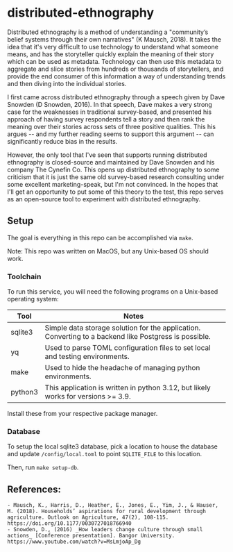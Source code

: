 # distributed-ethnography

Distributed ethnography is a method of understanding a "community’s belief systems through their own narratives" (K Mausch, 2018). It takes the idea 
that it's very difficult to use technology to understand what someone means, and has the storyteller quickly explain the meaning of their story which 
can be used as metadata. Technology can then use this metadata to aggregate and slice stories from hundreds or thousands of storytellers, and provide
the end consumer of this information a way of understanding trends and then diving into the individual stories.

I first came across distributed ethnography through a speech given by Dave Snowden (D Snowden, 2016). In that speech, Dave makes a very strong case
for the weaknesses in traditional survey-based, and presented his approach of having survey respondents tell a story and then rank the meaning over 
their stories across sets of three positive qualities. This his argues -- and my further reading seems to support this argument -- can significantly 
reduce bias in the results.

However, the only tool that I've seen that supports running distributed ethnography is closed-source and maintained by Dave Snowden and his company 
The Cynefin Co. This opens up distributed ethnography to some criticism that it is just the same old survey-based research consulting under some excellent 
marketing-speak, but I'm not convinced. In the hopes that I'll get an opportunity to put some of this theory to the test, this repo serves as an open-source
tool to experiment with distributed ethnography.

## Setup

The goal is everything in this repo can be accomplished via `make`.

Note: This repo was written on MacOS, but any Unix-based OS should work. 

### Toolchain

To run this service, you will need the following programs on a Unix-based operating system:

| Tool    | Notes                                                                                                 |
|---------|-------------------------------------------------------------------------------------------------------|
| sqlite3 | Simple data storage solution for the application. Converting to a backend like Postgress is possible. |
| yq      | Used to parse TOML configuration files to set local and testing environments.                         |
| make    | Used to hide the headache of managing python environments.                                            |
| python3 | This application is written in python 3.12, but likely works for versions >= 3.9.                     |

Install these from your respective package manager.

### Database

To setup the local sqlite3 database, pick a location to house the database and update `/config/local.toml` to point `SQLITE_FILE` to this location.

Then, run `make setup-db`.

## References:

	- Mausch, K., Harris, D., Heather, E., Jones, E., Yim, J., & Hauser, M. (2018). Households’ aspirations for rural development through agriculture. Outlook on Agriculture, 47(2), 108-115. https://doi.org/10.1177/0030727018766940
	- Snowden, D., (2016) _How leaders change culture through small actions_ [Conference presentation]. Bangor University. https://www.youtube.com/watch?v=MsLmjoAp_Dg
